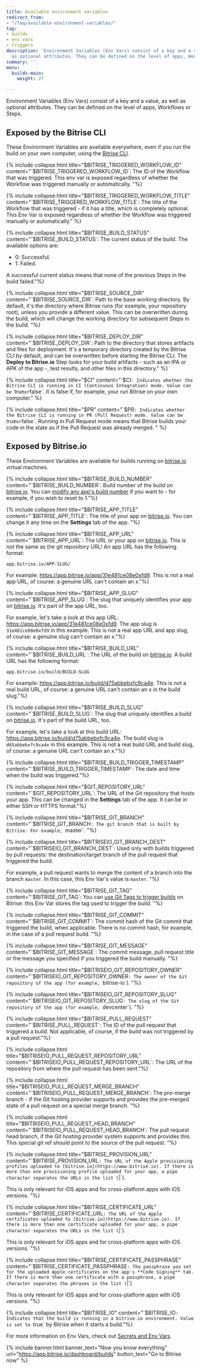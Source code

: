 ```yaml
---
title: Available environment variables
redirect_from:
- "/faq/available-environment-variables/"
tag:
- builds
- env vars
- triggers
description: 'Environment Variables (Env Vars) consist of a key and a value, as well
  as optional attributes. They can be defined on the level of apps, Workflows or Steps. '
summary: ''
menu:
  builds-main:
    weight: 27

---
```

Environment Variables (Env Vars) consist of a key and a value, as well as optional attributes. They can be defined on the level of apps, Workflows or Steps.

## Exposed by the Bitrise CLI

These Environment Variables are available everywhere, even if you run the build on your own computer, using the [Bitrise CLI](https://www.bitrise.io/cli).

{% include collapse.html title="$BITRISE_TRIGGERED_WORKFLOW_ID" content="`$BITRISE_TRIGGERED_WORKFLOW_ID`: The ID of the Workflow that was triggered. This env var is exposed regardless of whether the Workflow was triggered manually or automatically. "%}

{% include collapse.html title="$BITRISE_TRIGGERED_WORKFLOW_TITLE" content="`$BITRISE_TRIGGERED_WORKFLOW_TITLE`: The title of the Workflow that was triggered - if it has a title, which is completely optional. This Env Var is exposed regardless of whether the Workflow was triggered manually or automatically." %}

{% include collapse.html title="$BITRISE_BUILD_STATUS" content="`$BITRISE_BUILD_STATUS`: The current status of the build. The available options are:

* 0: Successful.
* 1: Failed.

A successful current status means that none of the previous Steps in the build failed."%}

{% include collapse.html title="$BITRISE_SOURCE_DIR" content="`$BITRISE_SOURCE_DIR`: Path to the base working directory. By default, it's the directory where Bitrise runs
(for example, your repository root), unless you provide a different value. This can be overwritten during the build, which will change the working directory for subsequent Steps in the build. "%}

{% include collapse.html title="$BITRISE_DEPLOY_DIR" content="`$BITRISE_DEPLOY_DIR`: Path to the directory that stores artifacts and files for deployment.
It's a temporary directory created by the Bitrise CLI by default, and can be overwritten before starting the Bitrise CLI. The **Deploy to Bitrise.io** Step looks for your build artifacts - such as an IPA or APK of the app -, test results, and other files in this directory." %}

{% include collapse.html title="$CI" content="`$CI`: Indicates whether the Bitrise CLI is running in CI (Continuous Integration) mode. Value can be `true` or `false`. It is false if, for example, your run Bitrise on your own computer." %}

{% include collapse.html title="$PR" content="`$PR`: Indicates whether the Bitrise CLI is running in PR (Pull Request) mode. Value can be `true` or `false`. Running in Pull Request mode means that Bitrise builds your code in the state as if the Pull Request was already merged. " %}

## Exposed by Bitrise.io

These Environment Variables are available for builds running on [bitrise.io](https://www.bitrise.io) virtual machines.

{% include collapse.html title="$BITRISE_BUILD_NUMBER" content="`$BITRISE_BUILD_NUMBER`: Build number of the build on [bitrise.io](https://www.bitrise.io). You can [modify any app's build number](/builds/build-numbering-and-app-versioning/#changing-the-build-number-of-your-build) if you want to - for example, if you wish to reset to 1."%}

{% include collapse.html title="$BITRISE_APP_TITLE" content="`$BITRISE_APP_TITLE`: The title of your app on [bitrise.io](https://www.bitrise.io). You can change it any time on the **Settings** tab of the app. "%}

{% include collapse.html title="$BITRISE_APP_URL" content="`$BITRISE_APP_URL`: The URL or your app on [bitrise.io](https://www.bitrise.io). This is not the same as the git repository URL! An app URL has the following format:

`app.bitrise.io/APP-SLUG/`

For example: https://app.bitrise.io/app/31e481ce08e0xfd9. This is not a real app URL, of course: a genuine URL can't contain an x."%}

{% include collapse.html title="$BITRISE_APP_SLUG" content="`$BITRISE_APP_SLUG`: The slug that uniquely identifies your app on [bitrise.io](https://www.bitrise.io). It's part of the app URL, too.

For example, let's take a look at this app URL: https://app.bitrise.io/app/31e481ce08e0xfd9. The app slug is `31e481ce08e0xfd9` in this example. This is not a real app URL and app slug, of course: a genuine slug can't contain an x."%}

{% include collapse.html title="$BITRISE_BUILD_URL" content="`$BITRISE_BUILD_URL`: The URL of the build on [bitrise.io](https://www.bitrise.io). A build URL has the following format:

`app.bitrise.io/build/BUILD-SLUG`

For example: https://app.bitrise.io/build/d75abbebxfc9ca4e. This is not a real build URL, of course: a genuine URL can't contain an x in the build slug."%}

{% include collapse.html title="$BITRISE_BUILD_SLUG" content="`$BITRISE_BUILD_SLUG`: The slug that uniquely identifies a build on [bitrise.io](https://www.bitrise.io). It's part of the build URL, too.

For example, let's take a look at this build URL: https://app.bitrise.io/build/d75abbebxfc9ca4e. The build slug is `d65abbebxfc9ca4e` in this example. This is not a real build URL and build slug, of course: a genuine URL can't contain an x."%}

{% include collapse.html title="$BITRISE_BUILD_TRIGGER_TIMESTAMP" content="`$BITRISE_BUILD_TRIGGER_TIMESTAMP`: The date and time when the build was triggered."%}

{% include collapse.html title="$GIT_REPOSITORY_URL" content="`$GIT_REPOSITORY_URL`: The URL of the Git repository that hosts your app. This can be changed in the **Settings** tab of the app. It can be in either SSH or HTTPS format."%}

{% include collapse.html title="$BITRISE_GIT_BRANCH" content="`$BITRISE_GIT_BRANCH`: The git branch that is built by Bitrise. For example, `master`. "%}

{% include collapse.html title="$BITRISEIO_GIT_BRANCH_DEST" content="`$BITRISEIO_GIT_BRANCH_DEST`: Used only with builds triggered by pull requests: the destination/target branch of the pull request that triggered the build.

For example, a pull request wants to merge the content of a branch into the branch `master`. In this case, this Env Var's value is `master`. "%}

{% include collapse.html title="$BITRISE_GIT_TAG" content="`$BITRISE_GIT_TAG`: You can [use Git Tags to trigger builds](/builds/triggering-builds/trigger-git-tags/) on Bitrise: this Env Var stores the tag used to trigger the build. "%}

{% include collapse.html title="$BITRISE_GIT_COMMIT" content="`$BITRISE_GIT_COMMIT`: The commit hash of the Git commit that triggered the build, when applicable. There is no commit hash, for example, in the case of a pull request build. "%}

{% include collapse.html title="$BITRISE_GIT_MESSAGE" content="`$BITRISE_GIT_MESSAGE`: The commit message, pull request title or the message you specified if you triggered the build manually. "%}

{% include collapse.html title="$BITRISEIO_GIT_REPOSITORY_OWNER" content="`$BITRISEIO_GIT_REPOSITORY_OWNER`: The owner of the Git repository of the app (for example, `bitrise-io`). "%}

{% include collapse.html title="$BITRISEIO_GIT_REPOSITORY_SLUG" content="`$BITRISEIO_GIT_REPOSITORY_SLUG`: The slug of the Git repository of the app (for example, `devcenter`). "%}

{% include collapse.html title="$BITRISE_PULL_REQUEST" content="`$BITRISE_PULL_REQUEST`: The ID of the pull request that triggered a build. Not applicable, of course, if the build was not triggered by a pull request."%}

{% include collapse.html title="$BITRISEIO_PULL_REQUEST_REPOSITORY_URL" content="`$BITRISEIO_PULL_REQUEST_REPOSITORY_URL`: The URL of the repository from where the pull request has been sent."%}

{% include collapse.html title="$BITRISEIO_PULL_REQUEST_MERGE_BRANCH" content="`$BITRISEIO_PULL_REQUEST_MERGE_BRANCH`: The pre-merge branch - if the Git hosting provider supports and provides the pre-merged state of a pull request on a special merge branch. "%}

{% include collapse.html title="$BITRISEIO_PULL_REQUEST_HEAD_BRANCH" content="`$BITRISEIO_PULL_REQUEST_HEAD_BRANCH`: The pull request head branch, if the Git hosting provider system supports and provides this. This special git ref should point to the source of the pull request. "%}

{% include collapse.html title="$BITRISE_PROVISION_URL" content="`$BITRISE_PROVISION_URL`: The URL of the Apple provisioning profiles uploaded to [bitrise.io](https://www.bitrise.io). If there is more than one provisioning profile uploaded for your app, a pipe character separates the URLs in the list (`|`).

This is only relevant for iOS apps and for cross-platform apps with iOS versions. "%}

{% include collapse.html title="$BITRISE_CERTIFICATE_URL" content="`$BITRISE_CERTIFICATE_URL`: The URL of the Apple certificates uploaded to [bitrise.io](https://www.bitrise.io). If there is more than one certificate uploaded for your app, a pipe character separates the URLs in the list (`|`).

This is only relevant for iOS apps and for cross-platform apps with iOS versions. "%}

{% include collapse.html title="$BITRISE_CERTIFICATE_PASSPHRASE" content="`$BITRISE_CERTIFICATE_PASSPHRASE`: The passphrase you set for the uploaded Apple certificates on the app's **Code Signing** tab. If there is more than one certificate with a passphrase, a pipe character separates the phrases in the list (`|`)

This is only relevant for iOS apps and for cross-platform apps with iOS versions. "%}

{% include collapse.html title="$BITRISE_IO" content="`$BITRISE_IO`: Indicates that the build is running in a bitrise.io environment. Value is set to `true` by Bitrise when it starts a build."%}

For more information on Env Vars, check out [Secrets and Env Vars](/builds/env-vars-secret-env-vars/).

{% include banner.html banner_text="Now you know everything" url="https://app.bitrise.io/dashboard/builds" button_text="Go to Bitrise now" %}
